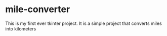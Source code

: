 # mile-converter

This is my first ever tkinter project. It is a simple project that converts miles into kilometers
